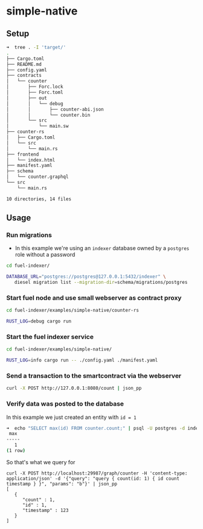 # simple-native

## Setup


```bash
➜  tree . -I 'target/'
.
├── Cargo.toml
├── README.md
├── config.yaml
├── contracts
│   └── counter
│       ├── Forc.lock
│       ├── Forc.toml
│       ├── out
│       │   └── debug
│       │       ├── counter-abi.json
│       │       └── counter.bin
│       └── src
│           └── main.sw
├── counter-rs
│   ├── Cargo.toml
│   └── src
│       └── main.rs
├── frontend
│   └── index.html
├── manifest.yaml
├── schema
│   └── counter.graphql
└── src
    └── main.rs

10 directories, 14 files
```

## Usage

### Run migrations

- In this example we're using an `indexer` database owned by a `postgres` role without a password

```bash
cd fuel-indexer/

DATABASE_URL="postgres://postgres@127.0.0.1:5432/indexer" \
   diesel migration list --migration-dir=schema/migrations/postgres
```

### Start fuel node and use small webserver as contract proxy

```bash
cd fuel-indexer/examples/simple-native/counter-rs

RUST_LOG=debug cargo run
```

### Start the fuel indexer service

```bash
cd fuel-indexer/examples/simple-native/

RUST_LOG=info cargo run -- ./config.yaml ./manifest.yaml
```

### Send a transaction to the smartcontract via the webserver

```bash
curl -X POST http://127.0.0.1:8080/count | json_pp
```

### Verify data was posted to the database

In this example we just created an entity with `id = 1`

```bash
➜  echo "SELECT max(id) FROM counter.count;" | psql -U postgres -d indexer
 max
-----
   1
(1 row)
```

So that's what we query for

```
curl -X POST http://localhost:29987/graph/counter -H 'content-type: application/json' -d '{"query": "query { count(id: 1) { id count timestamp } }", "params": "b"}' | json_pp
[
   {
      "count" : 1,
      "id" : 1,
      "timestamp" : 123
   }
]
```
